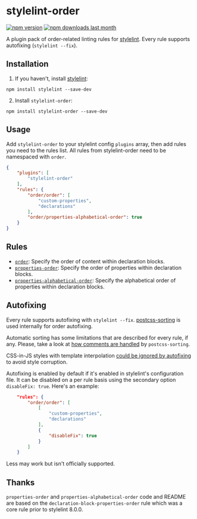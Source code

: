 # stylelint-order

[![npm version][npm-version-img]][npm] [![npm downloads last month][npm-downloads-img]][npm]

A plugin pack of order-related linting rules for [stylelint]. Every rule supports autofixing (`stylelint --fix`).

## Installation

1. If you haven't, install [stylelint]:

```
npm install stylelint --save-dev
```

2.  Install `stylelint-order`:

```
npm install stylelint-order --save-dev
```

## Usage

Add `stylelint-order` to your stylelint config `plugins` array, then add rules you need to the rules list. All rules from stylelint-order need to be namespaced with `order`.

```json
{
	"plugins": [
		"stylelint-order"
	],
	"rules": {
		"order/order": [
			"custom-properties",
			"declarations"
		],
		"order/properties-alphabetical-order": true
	}
}
```

## Rules

* [`order`](./rules/order/README.md): Specify the order of content within declaration blocks.
* [`properties-order`](./rules/properties-order/README.md): Specify the order of properties within declaration blocks.
* [`properties-alphabetical-order`](./rules/properties-alphabetical-order/README.md): Specify the alphabetical order of properties within declaration blocks.

## Autofixing

Every rule supports autofixing with `stylelint --fix`. [postcss-sorting] is used internally for order autofixing.

Automatic sorting has some limitations that are described for every rule, if any. Please, take a look at [how comments are handled](https://github.com/hudochenkov/postcss-sorting#handling-comments) by `postcss-sorting`.

CSS-in-JS styles with template interpolation [could be ignored by autofixing](https://github.com/hudochenkov/postcss-sorting#css-in-js) to avoid style corruption.

Autofixing is enabled by default if it's enabled in stylelint's configuration file. It can be disabled on a per rule basis using the secondary option `disableFix: true`. Here's an example:

```json
	"rules": {
		"order/order": [
			[
				"custom-properties",
				"declarations"
			],
			{
				"disableFix": true
			}
		]
	}
```

Less may work but isn't officially supported.

## Thanks

`properties-order` and `properties-alphabetical-order` code and README are based on the `declaration-block-properties-order` rule which was a core rule prior to stylelint 8.0.0.

[npm-version-img]: https://img.shields.io/npm/v/stylelint-order.svg
[npm-downloads-img]: https://img.shields.io/npm/dm/stylelint-order.svg
[npm]: https://www.npmjs.com/package/stylelint-order
[stylelint]: https://stylelint.io/
[postcss-sorting]: https://github.com/hudochenkov/postcss-sorting
